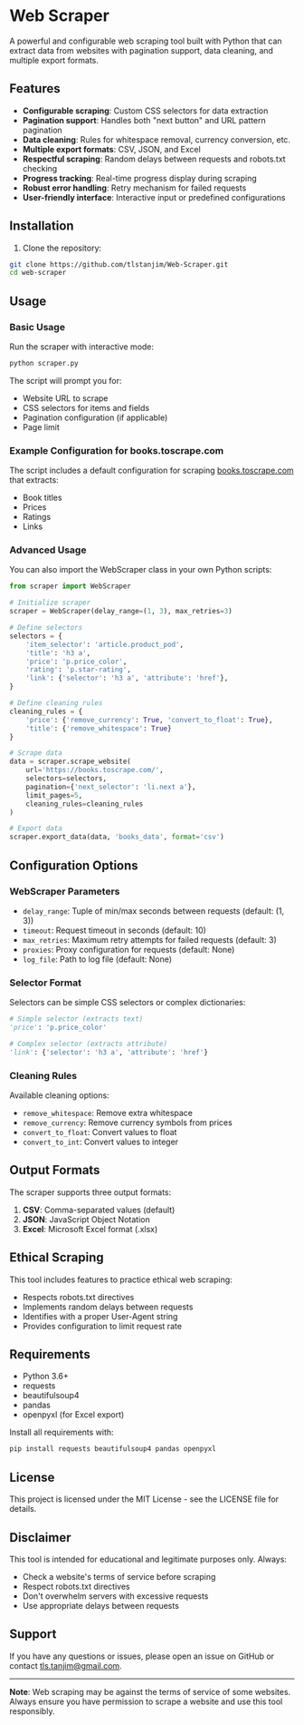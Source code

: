 # Web Scraper

A powerful and configurable web scraping tool built with Python that can extract data from websites with pagination support, data cleaning, and multiple export formats.

## Features

- **Configurable scraping**: Custom CSS selectors for data extraction
- **Pagination support**: Handles both "next button" and URL pattern pagination
- **Data cleaning**: Rules for whitespace removal, currency conversion, etc.
- **Multiple export formats**: CSV, JSON, and Excel
- **Respectful scraping**: Random delays between requests and robots.txt checking
- **Progress tracking**: Real-time progress display during scraping
- **Robust error handling**: Retry mechanism for failed requests
- **User-friendly interface**: Interactive input or predefined configurations

## Installation

1. Clone the repository:
```bash
git clone https://github.com/tlstanjim/Web-Scraper.git
cd web-scraper
```

## Usage

### Basic Usage

Run the scraper with interactive mode:
```bash
python scraper.py
```

The script will prompt you for:
- Website URL to scrape
- CSS selectors for items and fields
- Pagination configuration (if applicable)
- Page limit

### Example Configuration for books.toscrape.com

The script includes a default configuration for scraping [books.toscrape.com](https://books.toscrape.com/) that extracts:
- Book titles
- Prices
- Ratings
- Links

### Advanced Usage

You can also import the WebScraper class in your own Python scripts:

```python
from scraper import WebScraper

# Initialize scraper
scraper = WebScraper(delay_range=(1, 3), max_retries=3)

# Define selectors
selectors = {
    'item_selector': 'article.product_pod',
    'title': 'h3 a',
    'price': 'p.price_color',
    'rating': 'p.star-rating',
    'link': {'selector': 'h3 a', 'attribute': 'href'},
}

# Define cleaning rules
cleaning_rules = {
    'price': {'remove_currency': True, 'convert_to_float': True},
    'title': {'remove_whitespace': True}
}

# Scrape data
data = scraper.scrape_website(
    url='https://books.toscrape.com/',
    selectors=selectors,
    pagination={'next_selector': 'li.next a'},
    limit_pages=5,
    cleaning_rules=cleaning_rules
)

# Export data
scraper.export_data(data, 'books_data', format='csv')
```

## Configuration Options

### WebScraper Parameters

- `delay_range`: Tuple of min/max seconds between requests (default: (1, 3))
- `timeout`: Request timeout in seconds (default: 10)
- `max_retries`: Maximum retry attempts for failed requests (default: 3)
- `proxies`: Proxy configuration for requests (default: None)
- `log_file`: Path to log file (default: None)

### Selector Format

Selectors can be simple CSS selectors or complex dictionaries:

```python
# Simple selector (extracts text)
'price': 'p.price_color'

# Complex selector (extracts attribute)
'link': {'selector': 'h3 a', 'attribute': 'href'}
```

### Cleaning Rules

Available cleaning options:
- `remove_whitespace`: Remove extra whitespace
- `remove_currency`: Remove currency symbols from prices
- `convert_to_float`: Convert values to float
- `convert_to_int`: Convert values to integer

## Output Formats

The scraper supports three output formats:
1. **CSV**: Comma-separated values (default)
2. **JSON**: JavaScript Object Notation
3. **Excel**: Microsoft Excel format (.xlsx)

## Ethical Scraping

This tool includes features to practice ethical web scraping:
- Respects robots.txt directives
- Implements random delays between requests
- Identifies with a proper User-Agent string
- Provides configuration to limit request rate

## Requirements

- Python 3.6+
- requests
- beautifulsoup4
- pandas
- openpyxl (for Excel export)

Install all requirements with:
```bash
pip install requests beautifulsoup4 pandas openpyxl
```

## License

This project is licensed under the MIT License - see the LICENSE file for details.

## Disclaimer

This tool is intended for educational and legitimate purposes only. Always:
- Check a website's terms of service before scraping
- Respect robots.txt directives
- Don't overwhelm servers with excessive requests
- Use appropriate delays between requests

## Support

If you have any questions or issues, please open an issue on GitHub or contact tls.tanjim@gmail.com.

---

**Note**: Web scraping may be against the terms of service of some websites. Always ensure you have permission to scrape a website and use this tool responsibly.
